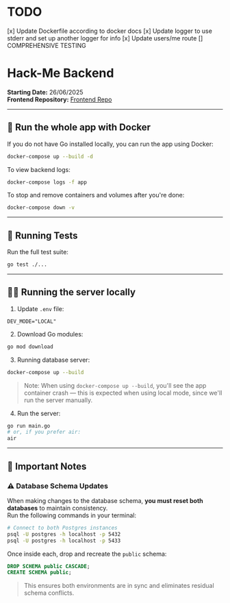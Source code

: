 # TODO
[x] Update Dockerfile according to docker docs 
[x] Update logger to use stderr and set up another logger for info
[x] Update users/me route
[] COMPREHENSIVE TESTING

# Hack-Me Backend

**Starting Date:** 26/06/2025  
**Frontend Repository:** [Frontend Repo](https://github.com/RichardHoa/hack-me-frontend) 

---

## 🐳 Run the whole app with Docker

If you do not have Go installed locally, you can run the app using Docker:

```bash
docker-compose up --build -d
```

To view backend logs:

```bash
docker-compose logs -f app
```

To stop and remove containers and volumes after you're done:

```bash
docker-compose down -v
```

---

## 🧪 Running Tests

Run the full test suite:

```bash
go test ./...
```

---

## 🧑‍💻 Running the server locally

1. Update `.env` file:

```
DEV_MODE="LOCAL"
```

2. Download Go modules:

```bash
go mod download
```

3. Running database server:
```bash
docker-compose up --build
```
> Note: When using `docker-compose up --build`, you'll see the app container crash — this is expected when using local mode, since we'll run the server manually.

4. Run the server:

```bash
go run main.go
# or, if you prefer air:
air
```

---

## 📝 Important Notes

### ⚠️ Database Schema Updates
When making changes to the database schema, **you must reset both databases** to maintain consistency.  
Run the following commands in your terminal:

```bash
# Connect to both Postgres instances
psql -U postgres -h localhost -p 5432
psql -U postgres -h localhost -p 5433
```

Once inside each, drop and recreate the `public` schema:

```sql
DROP SCHEMA public CASCADE;
CREATE SCHEMA public;
```

> This ensures both environments are in sync and eliminates residual schema conflicts.


